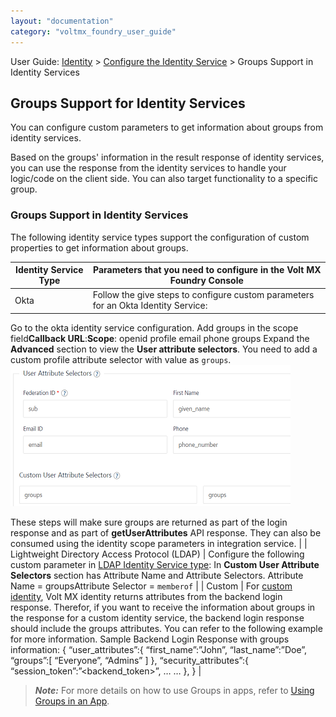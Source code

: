 ```yaml
---
layout: "documentation"
category: "voltmx_foundry_user_guide"
---
```

                               

User Guide: [Identity](Identity.html) > [Configure the Identity Service](ConfigureIdentiryService.html) > Groups Support in Identity Services

Groups Support for Identity Services
------------------------------------

You can configure custom parameters to get information about groups from identity services.

Based on the groups' information in the result response of identity services, you can use the response from the identity services to handle your logic/code on the client side. You can also target functionality to a specific group.

### Groups Support in Identity Services

The following identity service types support the configuration of custom properties to get information about groups.

  
| Identity Service Type | Parameters that you need to configure in the Volt MX Foundry Console |
| --- | --- |
| Okta | Follow the give steps to configure custom parameters for an Okta Identity Service:
Go to the okta identity service configuration. Add groups in the scope field**Callback URL**:<URL>**Scope**: openid profile email phone groups Expand the **Advanced** section to view the **User attribute selectors**. You need to add a custom profile attribute selector with value as `groups`.![](Resources/Images/UserAttributes_448x226.png)

These steps will make sure groups are returned as part of the login response and as part of **getUserAttributes** API response. They can also be consumed using the identity scope parameters in integration service. |
| Lightweight Directory Access Protocol (LDAP) | Configure the following custom parameter in [LDAP Identity Service type](Identity2_MS_AD.html#ldap-ldaps): In **Custom User Attribute Selectors** section has Attribute Name and Attribute Selectors. Attribute Name = groupsAttribute Selector = `memberof` |
| Custom | For [custom identity](Identity8_VoltMX_Custom.html), Volt MX identity returns attributes from the backend login response. Therefor, if you want to receive the information about groups in the response for a custom identity service, the backend login response should include the groups attributes. You can refer to the following example for more information. Sample Backend Login Response with groups information: { “user\_attributes”:{ “first\_name”:”John”, “last\_name”:”Doe”, “groups”:\[ “Everyone”, “Admins” \] }, “security\_attributes”:{ “session\_token”:”<backend\_token>”, … … }, } |

> **_Note:_** For more details on how to use Groups in apps, refer to [Using Groups in an App](GroupsinUserRepository.html).
